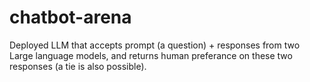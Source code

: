 # chatbot-arena
Deployed LLM that accepts prompt (a question) + responses from two Large language models, and returns human preferance on these two responses (a tie is also possible).
